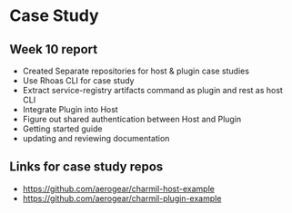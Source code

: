 # Case Study

## Week 10 report
- Created Separate repositories for host & plugin case studies
- Use Rhoas CLI for case study
- Extract service-registry artifacts command as plugin and rest as host CLI
- Integrate Plugin into Host
- Figure out shared authentication between Host and Plugin
- Getting started guide
- updating and reviewing documentation

## Links for case study repos
- https://github.com/aerogear/charmil-host-example
- https://github.com/aerogear/charmil-plugin-example

